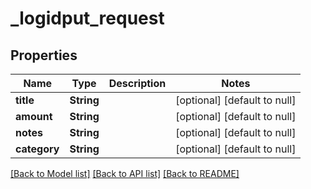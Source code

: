 # \_log**id**put_request

## Properties

| Name         | Type       | Description | Notes                        |
| ------------ | ---------- | ----------- | ---------------------------- |
| **title**    | **String** |             | [optional] [default to null] |
| **amount**   | **String** |             | [optional] [default to null] |
| **notes**    | **String** |             | [optional] [default to null] |
| **category** | **String** |             | [optional] [default to null] |

[[Back to Model list]](../README.md#documentation-for-models) [[Back to API list]](../README.md#documentation-for-api-endpoints) [[Back to README]](../README.md)
